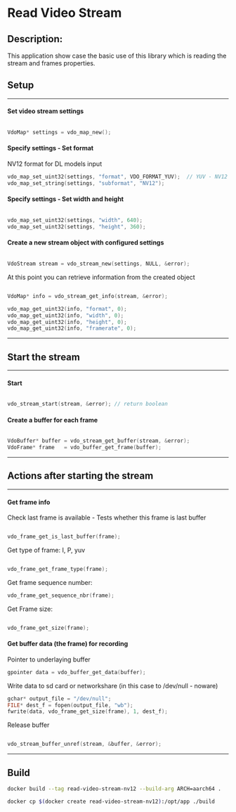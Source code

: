 # Read Video Stream

## Description:

This application show case the basic use of this library which is reading the stream and frames properties.

## Setup
---
#### Set video stream settings

```c

VdoMap* settings = vdo_map_new();

```

#### Specify settings - Set format

NV12 format for DL models input
```c
vdo_map_set_uint32(settings, "format", VDO_FORMAT_YUV);  // YUV - NV12
vdo_map_set_string(settings, "subformat", "NV12");

```


#### Specify settings - Set width and height

```c

vdo_map_set_uint32(settings, "width", 640);
vdo_map_set_uint32(settings, "height", 360);

```

#### Create a new stream object with configured settings

```c

VdoStream stream = vdo_stream_new(settings, NULL, &error);

```

At this point you can retrieve information from the created object

```c

VdoMap* info = vdo_stream_get_info(stream, &error);

vdo_map_get_uint32(info, "format", 0);
vdo_map_get_uint32(info, "width", 0);
vdo_map_get_uint32(info, "height", 0);
vdo_map_get_uint32(info, "framerate", 0);

```
---
## Start the stream

---
#### Start

```c

vdo_stream_start(stream, &error); // return boolean

```

#### Create a buffer for each frame

```c

VdoBuffer* buffer = vdo_stream_get_buffer(stream, &error);
VdoFrame* frame   = vdo_buffer_get_frame(buffer);

```
---

## Actions after starting the stream

---
#### Get frame info 

Check last frame is available - Tests whether this frame is last buffer

```c

vdo_frame_get_is_last_buffer(frame); 

```

Get type of frame: I, P, yuv

```c

vdo_frame_get_frame_type(frame);

```

Get frame sequence number:

```c
vdo_frame_get_sequence_nbr(frame);

```

Get Frame size:

```c

vdo_frame_get_size(frame);

```

#### Get buffer data (the frame) for recording 

Pointer to underlaying buffer

```c
gpointer data = vdo_buffer_get_data(buffer);

```

Write data to sd card or networkshare (in this case to /dev/null - noware)

```c
gchar* output_file = "/dev/null";
FILE* dest_f = fopen(output_file, "wb");
fwrite(data, vdo_frame_get_size(frame), 1, dest_f);

```

Release buffer

```c

vdo_stream_buffer_unref(stream, &buffer, &error);

```
---

## Build

```bash
docker build --tag read-video-stream-nv12 --build-arg ARCH=aarch64 .
```
```bash
docker cp $(docker create read-video-stream-nv12):/opt/app ./build
```

